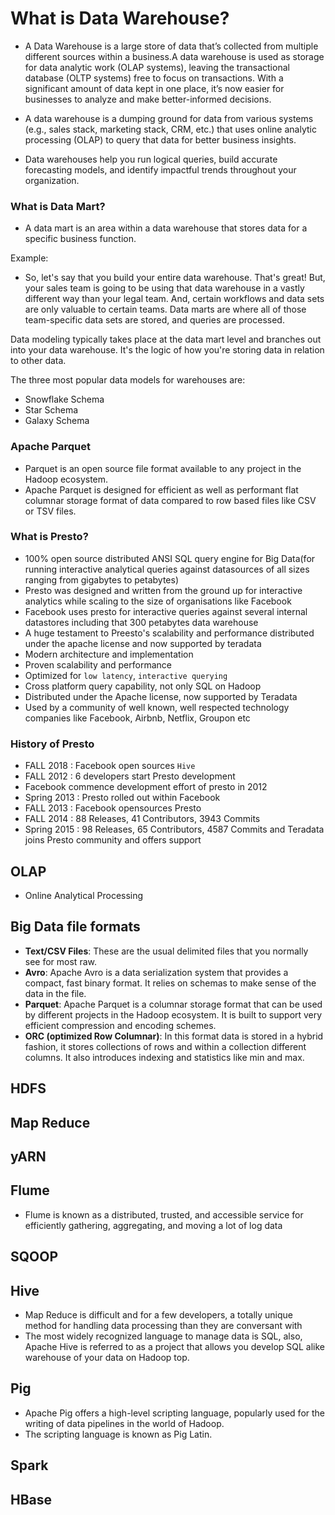 # What is Data Warehouse?

- A Data Warehouse is a large store of data that’s collected from multiple different sources within a business.A data warehouse is used as storage for data analytic work (OLAP systems), leaving the transactional database (OLTP systems) free to focus on transactions. With a significant amount of data kept in one place, it’s now easier for businesses to analyze and make better-informed decisions.

- A data warehouse is a dumping ground for data from various systems (e.g., sales stack, marketing stack, CRM, etc.) that uses online analytic processing (OLAP) to query that data for better business insights.

- Data warehouses help you run logical queries, build accurate forecasting models, and identify impactful trends throughout your organization.


### What is Data Mart?
- A data mart is an area within a data warehouse that stores data for a specific business function.

Example:
- So, let's say that you build your entire data warehouse. That's great! But, your sales team is going to be using that data warehouse in a vastly different way than your legal team. And, certain workflows and data sets are only valuable to certain teams. Data marts are where all of those team-specific data sets are stored, and queries are processed.


Data modeling typically takes place at the data mart level and branches out into your data warehouse. It's the logic of how you're storing data in relation to other data.

The three most popular data models for warehouses are:

- Snowflake Schema
- Star Schema
- Galaxy Schema



### Apache Parquet
- Parquet is an open source file format available to any project in the Hadoop ecosystem. 
- Apache Parquet is designed for efficient as well as performant flat columnar storage format of data compared to row based files like CSV or TSV files.




### What is Presto?

- 100% open source distributed ANSI SQL query engine for Big Data(for running interactive analytical queries against datasources of all sizes
  ranging from gigabytes to petabytes)
- Presto was designed and written from the ground up for interactive analytics while scaling to the size of organisations
  like Facebook
- Facebook uses presto for interactive queries against several internal datastores including that 300 petabytes data
  warehouse 
- A huge testament to Preesto's scalability and performance distributed under the apache license and now supported by   teradata
- Modern architecture and implementation
- Proven scalability and performance
- Optimized for `low latency`, `interactive querying`
- Cross platform query capability, not only SQL on Hadoop
- Distributed under the Apache license, now supported by  Teradata
- Used by a community of well known, well respected technology companies like Facebook, Airbnb, Netflix, Groupon etc


### History of Presto
- FALL 2018 : Facebook open sources `Hive`
- FALL 2012 : 6 developers start Presto development
- Facebook commence development effort of presto in 2012
- Spring 2013 :  Presto rolled out within Facebook
- FALL 2013 : Facebook opensources Presto
- FALL 2014  : 88 Releases, 41 Contributors, 3943 Commits
- Spring 2015 :  98 Releases, 65 Contributors, 4587 Commits  and Teradata joins Presto community and offers support 


## OLAP
- Online Analytical Processing

## Big Data file formats

- **Text/CSV Files**: These are the usual delimited files that you normally see for most raw.
- **Avro**: Apache Avro is a data serialization system that provides a compact, fast binary format. It relies on schemas to make sense of the data in the file.
- **Parquet**: Apache Parquet is a columnar storage format that can be used by different projects in the Hadoop ecosystem. It is built to support very efficient compression and encoding schemes.
- **ORC (optimized Row Columnar)**: In this format data is stored in a hybrid fashion, it stores collections of rows and within a collection different columns. It also introduces indexing and statistics like min and max.


## HDFS

## Map Reduce

## yARN


## Flume
- Flume is known as a distributed, trusted, and accessible service for efficiently gathering, aggregating, and moving a lot of log data

## SQOOP

## Hive
- Map Reduce is difficult and for a few developers, a totally unique method for handling data processing than they are conversant with
- The most widely recognized language to manage data is SQL, also, Apache Hive is referred to as a project that allows you develop SQL alike warehouse of your data on Hadoop top.
## Pig
- Apache Pig offers a high-level scripting language, popularly used for the writing of data pipelines in the world of Hadoop.
- The scripting language is known as Pig Latin.

## Spark

## HBase


